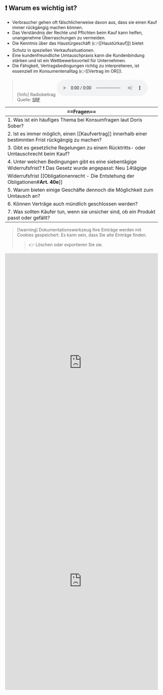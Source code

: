 ## ❗ Warum es wichtig ist?
- Verbraucher gehen oft fälschlicherweise davon aus, dass sie einen Kauf immer rückgängig machen können.
- Das Verständnis der Rechte und Pflichten beim Kauf kann helfen, unangenehme Überraschungen zu vermeiden.
- Die Kenntnis über das Haustürgeschäft (👉[[Haustürkauf]]) bietet Schutz in speziellen Verkaufssituationen.
- Eine kundenfreundliche Umtauschpraxis kann die Kundenbindung stärken und ist ein Wettbewerbsvorteil für Unternehmen.
- Die Fähigkeit, Vertragsbedingungen richtig zu interpretieren, ist essenziell im Konsumentenalltag (👉[[Vertrag im OR]]).

>[!info] Radiobeitrag
><audio controls><source src="https://srfaudio-a.akamaihd.net/delivery/world/a73b329e-9536-44cd-824d-e74fabdd1703.mp3"></audio>
>Quelle: [SRF](https://www.srf.ch/play/embed?urn=urn:srf:audio:7c587ffc-c728-4bf4-b541-f9d900e73c10)

| ==Fragen==                                                                                                                                                                                            |
| ----------------------------------------------------------------------------------------------------------------------------------------------------------------------------------------------------- |
| 1. Was ist ein häufiges Thema bei Konsumfragen laut Doris Sober?                                                                                                                                      |
| 2. Ist es immer möglich, einen [[Kaufvertrag]] innerhalb einer bestimmten Frist rückgängig zu machen?                                                                                                 |
| 3. Gibt es gesetzliche Regelungen zu einem Rücktritts- oder Umtauschrecht beim Kauf?                                                                                                                  |
| 4. Unter welchen Bedingungen gibt es eine siebentägige Widerrufsfrist? ❗ Das Gesetz wurde angepasst: Neu 14tägige Widerrufsfrist [[Obligationenrecht - Die Entstehung der Obligationen#**Art. 40e**]] |
| 5. Warum bieten einige Geschäfte dennoch die Möglichkeit zum Umtausch an?                                                                                                                             |
| 6. Können Verträge auch mündlich geschlossen werden?                                                                                                                                                  |
| 7. Was sollten Käufer tun, wenn sie unsicher sind, ob ein Produkt passt oder gefällt?                                                                                                                 |
>[!warning] Dokumentationswerkzeug 
>Ihre Einträge werden mit Cookies gespeichert. Es kann sein, dass Sie alte Einträge finden. 
>>👉 Löschen oder exportieren Sie sie.
<iframe src="https://app.Lumi.education/api/v1/run/dw_E7K/embed" width="100%" height="720" frameborder="0" allowfullscreen="allowfullscreen" allow="geolocation *; microphone *; camera *; midi *; encrypted-media *"></iframe>



<iframe src="https://app.Lumi.education/api/v1/run/m8rsbE/embed" width="100%" height="720" frameborder="0" allowfullscreen="allowfullscreen" allow="geolocation *; microphone *; camera *; midi *; encrypted-media *"></iframe><script src="https://app.Lumi.education/api/v1/h5p/core/js/h5p-resizer.js" charset="UTF-8" />

---
[[Konsum/Rückgaberecht/1. Kontext]]
[[Konsum/Rückgaberecht/3. Weiterführende Aufträge]]